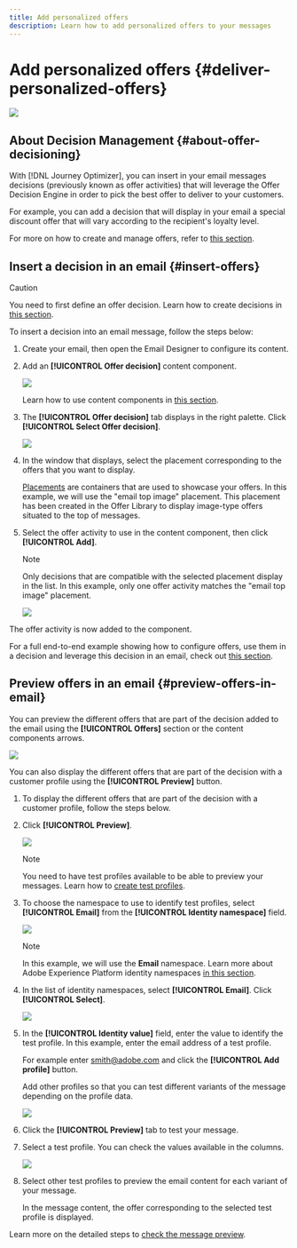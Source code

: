 ```yaml
---
title: Add personalized offers
description: Learn how to add personalized offers to your messages
---
```

# Add personalized offers {#deliver-personalized-offers}

![](assets/do-not-localize/badge.png)

## About Decision Management {#about-offer-decisioning}

With [!DNL Journey Optimizer], you can insert in your email messages decisions (previously known as offer activities) that will leverage the Offer Decision Engine in order to pick the best offer to deliver to your customers.

For example, you can add a decision that will display in your email a special discount offer that will vary according to the recipient's loyalty level.

For more on how to create and manage offers, refer to [this section](offers/get-started/starting-offer-decisioning.md).

## Insert a decision in an email {#insert-offers}

>[!CAUTION]
>
>You need to first define an offer decision. Learn how to create decisions in [this section](../../using/offers/offer-activities/create-offer-activities.md).

To insert a decision into an email message, follow the steps below:

1. Create your email, then open the Email Designer to configure its content.

1. Add an **[!UICONTROL Offer decision]** content component.

    ![](assets/deliver-offer-component.png)

    Learn how to use content components in [this section](content-components.md).

1. The **[!UICONTROL Offer decision]** tab displays in the right palette. Click **[!UICONTROL Select Offer decision]**.

    ![](assets/deliver-offer-tab.png)

1. In the window that displays, select the placement corresponding to the offers that you want to display.

    [Placements](../../using/offers/offer-library/creating-placements.md) are containers that are used to showcase your offers. In this example, we will use the "email top image" placement. This placement has been created in the Offer Library to display image-type offers situated to the top of messages.

1. Select the offer activity to use in the content component, then click **[!UICONTROL Add]**.

    >[!NOTE]
    >
    >Only decisions that are compatible with the selected placement display in the list. In this example, only one offer activity matches the "email top image" placement.

    ![](assets/deliver-offer-placement.png)

The offer activity is now added to the component.
    
For a full end-to-end example showing how to configure offers, use them in a decision and leverage this decision in an email, check out [this section](../../using/offers/offers-e2e.md#insert-decision-in-email).

## Preview offers in an email {#preview-offers-in-email}

You can preview the different offers that are part of the decision added to the email using the **[!UICONTROL Offers]** section or the content components arrows.

![](assets/deliver-offer-preview.png)

You can also display the different offers that are part of the decision with a customer profile using the **[!UICONTROL Preview]** button.

1. To display the different offers that are part of the decision with a customer profile, follow the steps below.

1. Click **[!UICONTROL Preview]**.

    ![](assets/deliver-offer-preview-button.png)

    >[!NOTE]
    >
    >You need to have test profiles available to be able to preview your messages. Learn how to [create test profiles](create-test-profile.md).

1. To choose the namespace to use to identify test profiles, select **[!UICONTROL Email]** from the **[!UICONTROL Identity namespace]** field.

    ![](assets/deliver-offer-identity-namespace.png)

    >[!NOTE]
    >
    >In this example, we will use the **Email** namespace. Learn more about Adobe Experience Platform identity namespaces [in this section](https://experienceleague.adobe.com/docs/experience-platform/identity/namespaces.html?lang=en#getting-started).

1. In the list of identity namespaces, select **[!UICONTROL Email]**. Click **[!UICONTROL Select]**.

    ![](assets/deliver-offer-identity-namespace-email.png)

1. In the **[!UICONTROL Identity value]** field, enter the value to identify the test profile. In this example, enter the email address of a test profile.

    For example enter smith@adobe.com and click the **[!UICONTROL Add profile]** button.

    Add other profiles so that you can test different variants of the message depending on the profile data.

    ![](assets/deliver-offer-test-profiles.png)

1. Click the **[!UICONTROL Preview]** tab to test your message.

1. Select a test profile. You can check the values available in the columns.

    ![](assets/deliver-offer-test-profiles-preview.png)

1. Select other test profiles to preview the email content for each variant of your message.

    In the message content, the offer corresponding to the selected test profile is displayed.

Learn more on the detailed steps to [check the message preview](#preview-your-messages).
